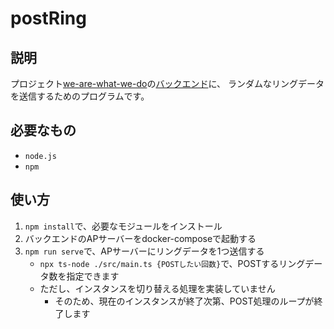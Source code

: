 # postRing
## 説明
プロジェクト[we-are-what-we-do](https://github.com/we-are-what-we-do/we-are-what-we-do)の[バックエンド](https://github.com/HalsekiRaika/wawwd)に、
ランダムなリングデータを送信するためのプログラムです。

## 必要なもの
- `node.js`
- `npm`

## 使い方
1. `npm install`で、必要なモジュールをインストール
1. バックエンドのAPサーバーをdocker-composeで起動する
1. `npm run serve`で、APサーバーにリングデータを1つ送信する
    - `npx ts-node ./src/main.ts {POSTしたい回数}`で、POSTするリングデータ数を指定できます
    - ただし、インスタンスを切り替える処理を実装していません
        - そのため、現在のインスタンスが終了次第、POST処理のループが終了します